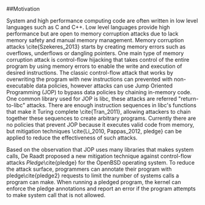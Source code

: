 ##Motivation

System and high performance computing code are often written in low level languages such as C and C++. Low level languages provide high performance but are open to memory corruption attacks due to lack memory safety and manual memory management. Memory corruption attacks \cite{Szekeres_2013} starts by creating memory errors such as overflows, underflows or dangling pointers. One main type of memory corruption attack is control-flow hijacking that takes control of the entire program by using memory errors to enable the write and execution of desired instructions. The classic control-flow attack that works by overwriting the program with new instructions can prevented with non-executable data policies, however attacks can use Jump Oriented Programming (JOP) to bypass data policies by chaining in-memory code. One common library used for JOP is libc, these attacks are referred "return-to-libc" attacks. There are enough instruction sequences in libc's functions that make it Turing complete \cite{Tran_2011}, allowing attackers to chain together these sequences to create arbitrary programs. Currently there are no policies that prevent JOP because it executes valid code from memory, but mitigation techniques \cite{Li_2010, Pappas_2012, pledge} can be applied to reduce the effectiveness of such attacks.

Based on the observation that JOP uses many libraries that makes system calls, De Raadt proposed a new mitigation technique against control-flow attacks _Pledge_\cite{pledge} for the OpenBSD operating system. To reduce the attack surface, programmers can annotate their program with pledge\cite{pledge2} requests to limit the number of systems calls a program can make. When running a pledged program, the kernel can enforce the pledge annotations and report an error if the program attempts to make system call that is not allowed. 